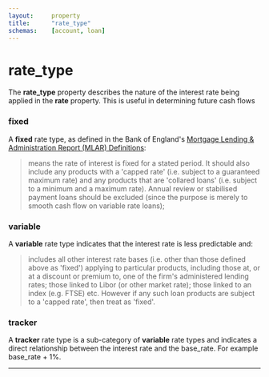 ```yaml
---
layout:		property
title:		"rate_type"
schemas:	[account, loan]
---
```


# rate_type
The **rate_type** property describes the nature of the interest rate being applied in the **rate** property. This is useful in determining future cash flows

### fixed
A **fixed** rate type, as defined in the Bank of England's [Mortgage Lending & Administration Report (MLAR) Definitions][mlardef]:
> means the rate of interest is fixed for a stated period. It should also include any products with a 'capped rate' (i.e. subject to a guaranteed maximum rate) and any products that are 'collared loans' (i.e. subject to a minimum and a maximum rate). Annual review or stabilised payment loans should be excluded (since the purpose is merely to smooth cash flow on variable rate loans);

### variable
A **variable** rate type indicates that the interest rate is less predictable and:
> includes all other interest rate bases (i.e. other than those defined above as 'fixed') applying to particular products, including those at, or at a discount or premium to, one of the firm's administered lending rates; those linked to Libor (or other market rate); those linked to an index (e.g. FTSE) etc. However if any such loan products are subject to a 'capped rate', then treat as 'fixed'. 

### tracker
A **tracker** rate type is a sub-category of **variable** rate types and indicates a direct relationship between the interest rate and the base_rate. For example base_rate + 1%.


---
[mlardef]: http://www.bankofengland.co.uk/pra/documents/regulatorydata/mlar/sup_chapter16_annex19bg_20120401.pdf